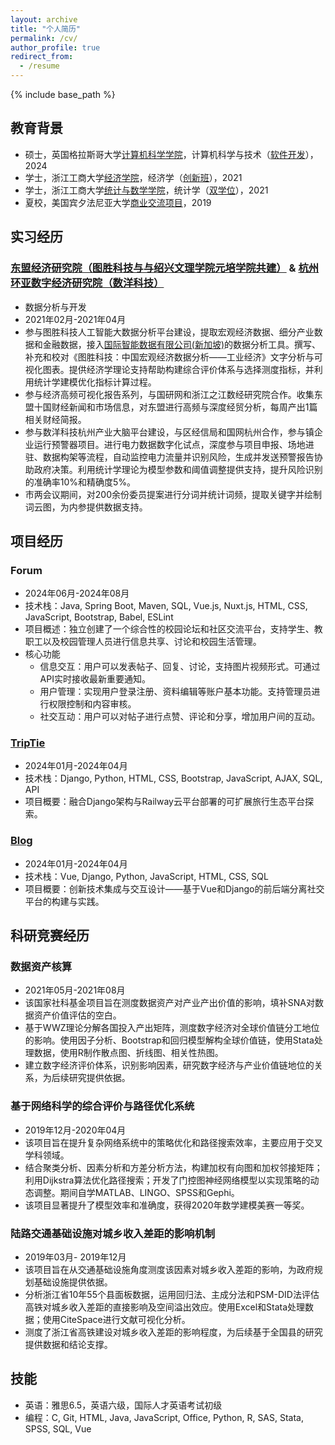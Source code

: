```yaml
---
layout: archive
title: "个人简历"
permalink: /cv/
author_profile: true
redirect_from:
  - /resume
---
```


{% include base_path %}

## 教育背景
* 硕士，英国格拉斯哥大学[计算机科学学院](https://www.gla.ac.uk/schools/computing/)，计算机科学与技术（[软件开发](https://www.gla.ac.uk/postgraduate/taught/softwaredevelopment/)），2024
* 学士，浙江工商大学[经济学院](https://econet.zjgsu.edu.cn/main.htm)，经济学（[创新班](https://econet.zjgsu.edu.cn/2023/1218/c2227a160361/page.htm)），2021
* 学士，浙江工商大学[统计与数学学院](http://tjjy.zjgsu.edu.cn/)，统计学（[双学位](http://tjjy.zjgsu.edu.cn/class.asp?nid=15)），2021
* 夏校，美国宾夕法尼亚大学[商业交流项目](https://www.sas.upenn.edu/elpbusiness/programs.htm)，2019

## 实习经历
###  [东盟经济研究院（图胜科技与与绍兴文理学院元培学院共建）](http://www.asean-china-center.org/2019-10/25/c_1210327334.htm) & [杭州环亚数字经济研究院（数洋科技）](http://www.rmlt.com.cn/2020/1112/598710.shtml)
* 数据分析与开发
* 2021年02月-2021年04月
* 参与图胜科技人工智能大数据分析平台建设，提取宏观经济数据、细分产业数据和金融数据，接入[国际智能数据有限公司(新加坡)](https://www.hangzhou.gov.cn/art/2021/11/26/art_1229505914_3973091.html)的数据分析工具。撰写、补充和校对《图胜科技：中国宏观经济数据分析——工业经济》文字分析与可视化图表。提供经济学理论支持帮助构建综合评价体系与选择测度指标，并利用统计学建模优化指标计算过程。
* 参与经济高频可视化报告系列，与国研网和浙江之江数经研究院合作。收集东盟十国财经新闻和市场信息，对东盟进行高频与深度经贸分析，每周产出1篇相关财经简报。
* 参与数洋科技杭州产业大脑平台建设，与区经信局和国网杭州合作，参与镇企业运行预警器项目。进行电力数据数字化试点，深度参与项目申报、场地进驻、数据构架等流程，自动监控电力流量并识别风险，生成并发送预警报告协助政府决策。利用统计学理论为模型参数和阈值调整提供支持，提升风险识别的准确率10%和精确度5%。
* 市两会议期间，对200余份委员提案进行分词并统计词频，提取关键字并绘制词云图，为内参提供数据支持。

## 项目经历
### Forum
* 2024年06月-2024年08月
* 技术栈：Java, Spring Boot, Maven, SQL, Vue.js, Nuxt.js, HTML, CSS, JavaScript, Bootstrap, Babel, ESLint 
* 项目概述：独立创建了一个综合性的校园论坛和社区交流平台，支持学生、教职工以及校园管理人员进行信息共享、讨论和校园生活管理。
* 核心功能
  * 信息交互：用户可以发表帖子、回复、讨论，支持图片视频形式。可通过API实时接收最新重要通知。
  * 用户管理：实现用户登录注册、资料编辑等账户基本功能。支持管理员进行权限控制和内容审核。
  * 社交互动：用户可以对帖子进行点赞、评论和分享，增加用户间的互动。

### [TripTie](https://github.com/UPennftz/TripTie)
* 2024年01月-2024年04月
* 技术栈：Django, Python, HTML, CSS, Bootstrap, JavaScript, AJAX, SQL, API 
* 项目概要：融合Django架构与Railway云平台部署的可扩展旅行生态平台探索。

### [Blog](https://github.com/UPennftz/Blog)
* 2024年01月-2024年04月
* 技术栈：Vue, Django, Python, JavaScript, HTML, CSS, SQL
* 项目概要：创新技术集成与交互设计——基于Vue和Django的前后端分离社交平台的构建与实践。

## 科研竞赛经历
### 数据资产核算
* 2021年05月-2021年08月
* 该国家社科基金项目旨在测度数据资产对产业产出价值的影响，填补SNA对数据资产价值评估的空白。
* 基于WWZ理论分解各国投入产出矩阵，测度数字经济对全球价值链分工地位的影响。使用因子分析、Bootstrap和回归模型解构全球价值链，使用Stata处理数据，使用R制作散点图、折线图、相关性热图。
* 建立数字经济评价体系，识别影响因素，研究数字经济与产业价值链地位的关系，为后续研究提供依据。

### 基于网络科学的综合评价与路径优化系统
* 2019年12月-2020年04月
* 该项目旨在提升复杂网络系统中的策略优化和路径搜索效率，主要应用于交叉学科领域。
* 结合聚类分析、因素分析和方差分析方法，构建加权有向图和加权邻接矩阵；利用Dijkstra算法优化路径搜索；开发了门控图神经网络模型以实现策略的动态调整。期间自学MATLAB、LINGO、SPSS和Gephi。
* 该项目显著提升了模型效率和准确度，获得2020年数学建模美赛一等奖。

### 陆路交通基础设施对城乡收入差距的影响机制
* 2019年03月- 2019年12月
* 该项目旨在从交通基础设施角度测度该因素对城乡收入差距的影响，为政府规划基础设施提供依据。
* 分析浙江省10年55个县面板数据，运用回归法、主成分法和PSM-DID法评估高铁对城乡收入差距的直接影响及空间溢出效应。使用Excel和Stata处理数据；使用CiteSpace进行文献可视化分析。
* 测度了浙江省高铁建设对城乡收入差距的影响程度，为后续基于全国县的研究提供数据和结论支撑。

## 技能
* 英语：雅思6.5，英语六级，国际人才英语考试初级
* 编程：C, Git, HTML, Java, JavaScript, Office, Python, R, SAS, Stata, SPSS, SQL, Vue
